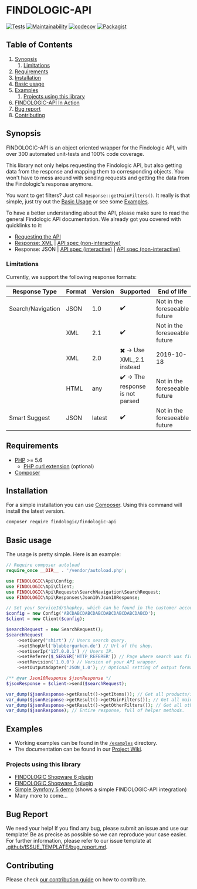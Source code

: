 # FINDOLOGIC-API

[![Tests](https://github.com/findologic/findologic-api/actions/workflows/phpunit.yml/badge.svg)](https://github.com/findologic/findologic-api/actions/workflows/phpunit.yml)
[![Maintainability](https://api.codeclimate.com/v1/badges/b7efba0a8475fc2095cc/maintainability)](https://codeclimate.com/github/findologic/findologic-api/maintainability)
[![codecov](https://codecov.io/gh/findologic/findologic-api/branch/master/graph/badge.svg)](https://codecov.io/gh/findologic/findologic-api)
[![Packagist](https://img.shields.io/packagist/v/findologic/findologic-api.svg)](https://packagist.org/packages/findologic/findologic-api)

## Table of Contents

1. [Synopsis](#synopsis)
    1. [Limitations](#limitations)
1. [Requirements](#requirements)
1. [Installation](#installation)
1. [Basic usage](#basic-usage)
1. [Examples](#examples)
    1. [Projects using this library](#projects-using-this-library)
1. [FINDOLOGIC-API In Action](#findologic-api-in-action)
1. [Bug report](#bug-report)
1. [Contributing](#contributing)

## Synopsis

FINDOLOGIC-API is an object oriented wrapper for the Findologic API, with over 300 automated unit-tests and 100% code coverage.

This library not only helps requesting the Findologic API, but also getting data from the response and mapping them to corresponding objects.
You won't have to mess around with sending requests and getting the data from the Findologic's response anymore.  

You want to get filters? Just call `Response::getMainFilters()`. It really is that simple, just
try out the [Basic Usage](#basic-usage) or see some [Examples](#examples).

To have a better understanding about the API, please make sure to read the general Findologic API documentation. We already got you covered with quicklinks to it:

 * [Requesting the API](https://docs.findologic.com/doku.php?id=integration_documentation:request)
 * [Response: XML](https://docs.findologic.com/doku.php?id=integration_documentation:response_xml) | [API spec (non-interactive)](https://github.com/findologic/xml-response-schema/blob/master/schema.xsd)
 * Response: JSON | [API spec (interactive)](https://service.findologic.com/ps/centralized-frontend/spec/) | [API spec (non-interactive)](https://github.com/findologic/json-response-schema/blob/0.x/resources/schema.json)

### Limitations

Currently, we support the following response formats:

| Response Type     | Format | Version | Supported                                        | End of life                   |
|-------------------|--------|---------|--------------------------------------------------|-------------------------------|
| Search/Navigation | JSON   | 1.0     | :heavy_check_mark:                               | Not in the foreseeable future |
|                   | XML    | 2.1     | :heavy_check_mark:                               | Not in the foreseeable future |
|                   | XML    | 2.0     | :heavy_multiplication_x: → Use XML_2.1 instead   | 2019-10-18                    |
|                   | HTML   | any     | :heavy_check_mark: →  The response is not parsed | Not in the foreseeable future |
| Smart Suggest     | JSON   | latest  | :heavy_check_mark:                               | Not in the foreseeable future |

## Requirements

 * [PHP](https://php.net/) >= 5.6
    * [PHP curl extension](https://www.php.net/manual/en/curl.installation.php) (optional)
 * [Composer](https://getcomposer.org/)

## Installation

For a simple installation you can use [Composer](https://getcomposer.org/).
Using this command will install the latest version.

```bash
composer require findologic/findologic-api
```

## Basic usage

The usage is pretty simple. Here is an example:

```php
// Require composer autoload
require_once __DIR__ . '/vendor/autoload.php';

use FINDOLOGIC\Api\Config;
use FINDOLOGIC\Api\Client;
use FINDOLOGIC\Api\Requests\SearchNavigation\SearchRequest;
use FINDOLOGIC\Api\Responses\Json10\Json10Response;

// Set your ServiceId/Shopkey, which can be found in the customer account.
$config = new Config('ABCDABCDABCDABCDABCDABCDABCDABCD');
$client = new Client($config);

$searchRequest = new SearchRequest();
$searchRequest
    ->setQuery('shirt') // Users search query.
    ->setShopUrl('blubbergurken.de') // Url of the shop.
    ->setUserIp('127.0.0.1') // Users IP.
    ->setReferer($_SERVER['HTTP_REFERER']) // Page where search was fired.
    ->setRevision('1.0.0') // Version of your API wrapper.
    ->setOutputAdapter('JSON_1.0'); // Optional setting of output format.

/** @var Json10Response $jsonResponse */
$jsonResponse = $client->send($searchRequest);

var_dump($jsonResponse->getResult()->getItems()); // Get all products/items.
var_dump($jsonResponse->getResult()->getMainFilters()); // Get all main filters easily.
var_dump($jsonResponse->getResult()->getOtherFilters()); // Get all other filters easily.
var_dump($jsonResponse); // Entire response, full of helper methods.
```

## Examples

* Working examples can be found in the
[`/examples`](https://github.com/findologic/findologic-api/tree/master/examples) directory.
* The documentation can be found in our
[Project Wiki](https://github.com/findologic/findologic-api/wiki).

### Projects using this library

* [FINDOLOGIC Shopware 6 plugin](https://github.com/findologic/plugin-shopware-6)
* [FINDOLOGIC Shopware 5 plugin](https://github.com/findologic/plugin-shopware-5)
* [Simple Symfony 5 demo](https://github.com/TheKeymaster/findologic-api-demo-symfony) (shows a simple FINDOLOGIC-API integration)
* Many more to come...

## Bug Report

We need your help! If you find any bug, please submit an issue and use our template! Be as precise as possible
so we can reproduce your case easier. For further information, please refer to our issue template at
[.github/ISSUE_TEMPLATE/bug_report.md](.github/ISSUE_TEMPLATE/bug_report.md).

## Contributing

Please check [our contribution guide](contributing.md) on how to contribute.
